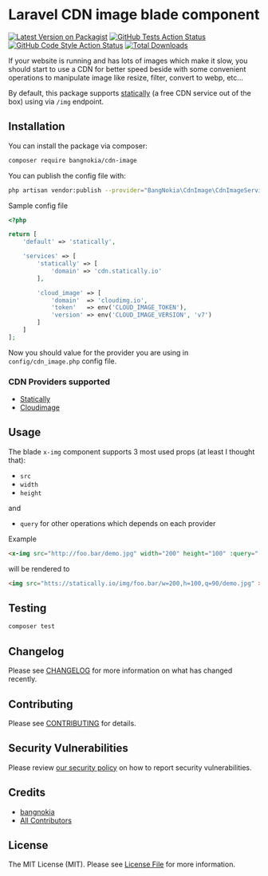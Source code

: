 # Laravel CDN image blade component

[![Latest Version on Packagist](https://img.shields.io/packagist/v/bangnokia/cdn-image.svg?style=flat-square)](https://packagist.org/packages/bangnokia/cdn-image)
[![GitHub Tests Action Status](https://img.shields.io/github/workflow/status/bangnokia/cdn-image/run-tests?label=tests)](https://github.com/bangnokia/cdn-image/actions?query=workflow%3ATests+branch%3Amaster)
[![GitHub Code Style Action Status](https://img.shields.io/github/workflow/status/bangnokia/cdn-image/Check%20&%20fix%20styling?label=code%20style)](https://github.com/bangnokia/cdn-image/actions?query=workflow%3A"Check+%26+fix+styling"+branch%3Amaster)
[![Total Downloads](https://img.shields.io/packagist/dt/bangnokia/cdn-image.svg?style=flat-square)](https://packagist.org/packages/bangnokia/cdn-image)


If your website is running and has lots of images which make it slow, you should start to use a CDN for better speed beside with some convenient operations to manipulate image like resize, filter, convert to webp, etc...


By default, this package supports [statically](https://statically.io/) (a free CDN service out of the box) using via `/img` endpoint.


## Installation

You can install the package via composer:

```bash
composer require bangnokia/cdn-image
```

You can publish the config file with:
```bash
php artisan vendor:publish --provider="BangNokia\CdnImage\CdnImageServiceProvider" --tag="cdn-image-config"
```

Sample config file

```php
<?php

return [
    'default' => 'statically',

    'services' => [
        'statically' => [
            'domain' => 'cdn.statically.io'
        ],

        'cloud_image' => [
            'domain'  => 'cloudimg.io',
            'token'   => env('CLOUD_IMAGE_TOKEN'),
            'version' => env('CLOUD_IMAGE_VERSION', 'v7')
        ]
    ]
];
```

Now you should value for the provider you are using in `config/cdn_image.php` config file.

### CDN Providers supported

- [Statically](https://statically.io/)
- [Cloudimage](https://www.cloudimage.io/en/home)

## Usage

The blade `x-img` component supports 3 most used props (at least I thought that):

- `src`
- `width`
- `height`

and 
- `query` for other operations which depends on each provider
 
Example
```html
<x-img src="http://foo.bar/demo.jpg" width="200" height="100" :query="['q' => 90']" />
```
will be rendered to
```html
<img src="htts://statically.io/img/foo.bar/w=200,h=100,q=90/demo.jpg" >
```
## Testing

```bash
composer test
```

## Changelog

Please see [CHANGELOG](CHANGELOG.md) for more information on what has changed recently.

## Contributing

Please see [CONTRIBUTING](.github/CONTRIBUTING.md) for details.

## Security Vulnerabilities

Please review [our security policy](../../security/policy) on how to report security vulnerabilities.

## Credits

- [bangnokia](https://github.com/bangnokia)
- [All Contributors](../../contributors)

## License

The MIT License (MIT). Please see [License File](LICENSE.md) for more information.
